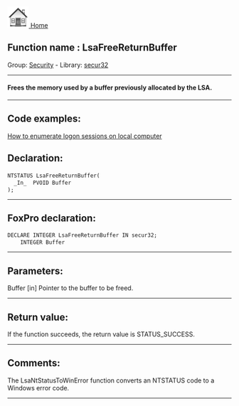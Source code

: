 [<img src="../../images/home.png"> Home ](https://github.com/VFPX/Win32API)  

## Function name : LsaFreeReturnBuffer
Group: [Security](../../functions_group.md#Security)  -  Library: [secur32](../../libraries.md#secur32)  
***  


#### Frees the memory used by a buffer previously allocated by the LSA.
***  


## Code examples:
[How to enumerate logon sessions on local computer](../../samples/sample_591.md)  

## Declaration:
```foxpro  
NTSTATUS LsaFreeReturnBuffer(
  _In_  PVOID Buffer
);  
```  
***  


## FoxPro declaration:
```foxpro  
DECLARE INTEGER LsaFreeReturnBuffer IN secur32;
	INTEGER Buffer  
```  
***  


## Parameters:
Buffer [in]
Pointer to the buffer to be freed.  
***  


## Return value:
If the function succeeds, the return value is STATUS_SUCCESS.  
***  


## Comments:
The LsaNtStatusToWinError function converts an NTSTATUS code to a Windows error code.  
  
***  

